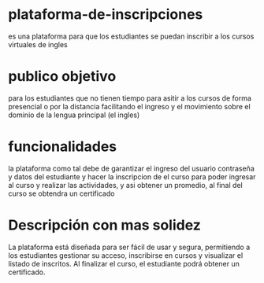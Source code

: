 # plataforma-de-inscripciones
es una plataforma para que los estudiantes se puedan inscribir a los cursos virtuales de ingles

# publico objetivo 
para los estudiantes que no tienen tiempo para asitir a los cursos de forma presencial o por la distancia facilitando el ingreso y el movimiento sobre el dominio de la lengua principal (el ingles)

# funcionalidades 
la plataforma como tal debe de garantizar el ingreso del usuario contraseña y datos del estudiante y hacer la 
inscripcion de el curso para poder ingresar al curso y realizar las actividades, y asi obtener un promedio, al final del curso se obtendra un certificado





# Descripción con mas solidez

La plataforma está diseñada para ser fácil de usar y segura, permitiendo a los estudiantes gestionar su acceso, inscribirse en cursos y visualizar el listado de inscritos. Al finalizar el curso, el estudiante podrá obtener un certificado.
